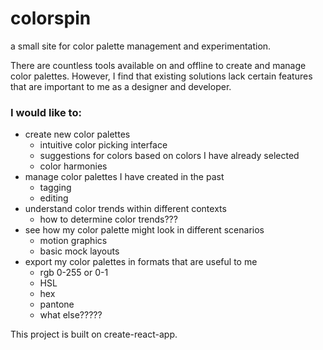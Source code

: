 # colorspin
a small site for color palette management and experimentation.

There are countless tools available on and offline to create and manage color palettes. However, I find that existing solutions lack certain features that are important to me as a designer and developer.

### I would like to: 
- create new color palettes
  - intuitive color picking interface
  - suggestions for colors based on colors I have already selected
  - color harmonies
- manage color palettes I have created in the past
  - tagging
  - editing
- understand color trends within different contexts
  - how to determine color trends???
- see how my color palette might look in different scenarios
  - motion graphics
  - basic mock layouts 
- export my color palettes in formats that are useful to me
  - rgb 0-255 or 0-1
  - HSL
  - hex
  - pantone
  - what else????? 
  
This project is built on create-react-app. 
